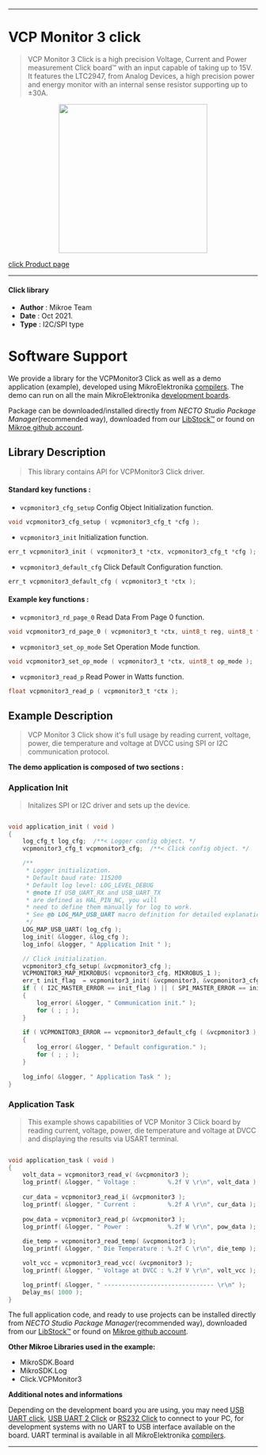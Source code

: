 
---
# VCP Monitor 3 click

> VCP Monitor 3 Click is a high precision Voltage, Current and Power measurement Click board™ with an input capable of taking up to 15V. It features the LTC2947, from Analog Devices, a high precision power and energy monitor with an internal sense resistor supporting up to ±30A.

<p align="center">
  <img src="https://download.mikroe.com/images/click_for_ide/vcpmonitor3_click.png" height=300px>
</p>

[click Product page](https://www.mikroe.com/vcp-monitor-3-click)

---


#### Click library

- **Author**        : Mikroe Team
- **Date**          : Oct 2021.
- **Type**          : I2C/SPI type


# Software Support

We provide a library for the VCPMonitor3 Click
as well as a demo application (example), developed using MikroElektronika
[compilers](https://www.mikroe.com/necto-studio).
The demo can run on all the main MikroElektronika [development boards](https://www.mikroe.com/development-boards).

Package can be downloaded/installed directly from *NECTO Studio Package Manager*(recommended way), downloaded from our [LibStock&trade;](https://libstock.mikroe.com) or found on [Mikroe github account](https://github.com/MikroElektronika/mikrosdk_click_v2/tree/master/clicks).

## Library Description

> This library contains API for VCPMonitor3 Click driver.

#### Standard key functions :

- `vcpmonitor3_cfg_setup` Config Object Initialization function.
```c
void vcpmonitor3_cfg_setup ( vcpmonitor3_cfg_t *cfg );
```

- `vcpmonitor3_init` Initialization function.
```c
err_t vcpmonitor3_init ( vcpmonitor3_t *ctx, vcpmonitor3_cfg_t *cfg );
```

- `vcpmonitor3_default_cfg` Click Default Configuration function.
```c
err_t vcpmonitor3_default_cfg ( vcpmonitor3_t *ctx );
```

#### Example key functions :

- `vcpmonitor3_rd_page_0` Read Data From Page 0 function.
```c
void vcpmonitor3_rd_page_0 ( vcpmonitor3_t *ctx, uint8_t reg, uint8_t *rd_data, uint8_t n_bytes );
```

- `vcpmonitor3_set_op_mode` Set Operation Mode function.
```c
void vcpmonitor3_set_op_mode ( vcpmonitor3_t *ctx, uint8_t op_mode );
```

- `vcpmonitor3_read_p` Read Power in Watts function.
```c
float vcpmonitor3_read_p ( vcpmonitor3_t *ctx );
```

## Example Description

> VCP Monitor 3 Click show it's full usage by reading current, voltage, power, die temperature and voltage at DVCC using SPI or I2C communication protocol.

**The demo application is composed of two sections :**

### Application Init

> Initalizes SPI or I2C driver and sets up the device.

```c

void application_init ( void )
{
    log_cfg_t log_cfg;  /**< Logger config object. */
    vcpmonitor3_cfg_t vcpmonitor3_cfg;  /**< Click config object. */

    /** 
     * Logger initialization.
     * Default baud rate: 115200
     * Default log level: LOG_LEVEL_DEBUG
     * @note If USB_UART_RX and USB_UART_TX 
     * are defined as HAL_PIN_NC, you will 
     * need to define them manually for log to work. 
     * See @b LOG_MAP_USB_UART macro definition for detailed explanation.
     */
    LOG_MAP_USB_UART( log_cfg );
    log_init( &logger, &log_cfg );
    log_info( &logger, " Application Init " );

    // Click initialization.
    vcpmonitor3_cfg_setup( &vcpmonitor3_cfg );
    VCPMONITOR3_MAP_MIKROBUS( vcpmonitor3_cfg, MIKROBUS_1 );
    err_t init_flag  = vcpmonitor3_init( &vcpmonitor3, &vcpmonitor3_cfg );
    if ( ( I2C_MASTER_ERROR == init_flag ) || ( SPI_MASTER_ERROR == init_flag ) )
    {
        log_error( &logger, " Communication init." );
        for ( ; ; );
    }
    
    if ( VCPMONITOR3_ERROR == vcpmonitor3_default_cfg ( &vcpmonitor3 ) )
    {
        log_error( &logger, " Default configuration." );
        for ( ; ; );
    }
    
    log_info( &logger, " Application Task " );
}

```

### Application Task

> This example shows capabilities of VCP Monitor 3 Click board by reading current, voltage, power, die temperature and 
> voltage at DVCC and displaying the results via USART terminal.

```c

void application_task ( void )
{
    volt_data = vcpmonitor3_read_v( &vcpmonitor3 );
    log_printf( &logger, " Voltage :         %.2f V \r\n", volt_data );
    
    cur_data = vcpmonitor3_read_i( &vcpmonitor3 );
    log_printf( &logger, " Current :         %.2f A \r\n", cur_data );
    
    pow_data = vcpmonitor3_read_p( &vcpmonitor3 );
    log_printf( &logger, " Power :           %.2f W \r\n", pow_data );
   
    die_temp = vcpmonitor3_read_temp( &vcpmonitor3 );
    log_printf( &logger, " Die Temperature : %.2f C \r\n", die_temp );

    volt_vcc = vcpmonitor3_read_vcc( &vcpmonitor3 );
    log_printf( &logger, " Voltage at DVCC : %.2f V \r\n", volt_vcc );

    log_printf( &logger, " ------------------------------- \r\n" );
    Delay_ms( 1000 );
}

```

The full application code, and ready to use projects can be installed directly from *NECTO Studio Package Manager*(recommended way), downloaded from our [LibStock&trade;](https://libstock.mikroe.com) or found on [Mikroe github account](https://github.com/MikroElektronika/mikrosdk_click_v2/tree/master/clicks).

**Other Mikroe Libraries used in the example:**

- MikroSDK.Board
- MikroSDK.Log
- Click.VCPMonitor3

**Additional notes and informations**

Depending on the development board you are using, you may need
[USB UART click](https://www.mikroe.com/usb-uart-click),
[USB UART 2 Click](https://www.mikroe.com/usb-uart-2-click) or
[RS232 Click](https://www.mikroe.com/rs232-click) to connect to your PC, for
development systems with no UART to USB interface available on the board. UART
terminal is available in all MikroElektronika
[compilers](https://shop.mikroe.com/compilers).

---
